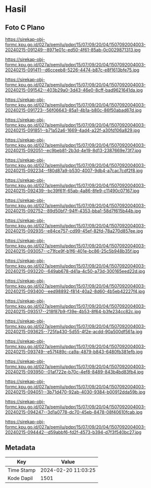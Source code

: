 # Hasil

## Foto C Plano

https://sirekap-obj-formc.kpu.go.id/027a/pemilu/pdpr/15/07/09/20/04/1507092004003-20240215-091249--8971e01c-ed50-4f61-85ab-0c0029871313.jpg

https://sirekap-obj-formc.kpu.go.id/027a/pemilu/pdpr/15/07/09/20/04/1507092004003-20240215-091411--d6cceeb8-5226-4474-b87c-e8f1613bfe75.jpg

https://sirekap-obj-formc.kpu.go.id/027a/pemilu/pdpr/15/07/09/20/04/1507092004003-20240215-091542--403b29a0-3d43-46e0-8cff-bad9621641da.jpg

https://sirekap-obj-formc.kpu.go.id/027a/pemilu/pdpr/15/07/09/20/04/1507092004003-20240215-091723--56f06643-85a1-4b1a-b80c-86f50abad67d.jpg

https://sirekap-obj-formc.kpu.go.id/027a/pemilu/pdpr/15/07/09/20/04/1507092004003-20240215-091851--b71a52a6-1669-4ad4-a22f-a30fd106a829.jpg

https://sirekap-obj-formc.kpu.go.id/027a/pemilu/pdpr/15/07/09/20/04/1507092004003-20240215-092051--ec9beb81-2b3d-4e19-8d13-2387669e73f7.jpg

https://sirekap-obj-formc.kpu.go.id/027a/pemilu/pdpr/15/07/09/20/04/1507092004003-20240215-092234--f80d87a9-b530-4007-9db4-a7cac7cdf2f8.jpg

https://sirekap-obj-formc.kpu.go.id/027a/pemilu/pdpr/15/07/09/20/04/1507092004003-20240215-092439--bc39f61f-65ab-4a86-8fe9-c11490c07167.jpg

https://sirekap-obj-formc.kpu.go.id/027a/pemilu/pdpr/15/07/09/20/04/1507092004003-20240215-092752--89d50bf7-94ff-4353-bba1-58d7f615b44b.jpg

https://sirekap-obj-formc.kpu.go.id/027a/pemilu/pdpr/15/07/09/20/04/1507092004003-20240215-092935--e84ce757-cd99-45ef-82fd-78a270d857ee.jpg

https://sirekap-obj-formc.kpu.go.id/027a/pemilu/pdpr/15/07/09/20/04/1507092004003-20240215-093057--c71fce9f-b1f6-401e-bc86-25c5b948b35f.jpg

https://sirekap-obj-formc.kpu.go.id/027a/pemilu/pdpr/15/07/09/20/04/1507092004003-20240215-093220--649ab678-d41a-4c50-a73d-300165eed22d.jpg

https://sirekap-obj-formc.kpu.go.id/027a/pemilu/pdpr/15/07/09/20/04/1507092004003-20240215-093400--eed98892-f814-40a2-8d60-4b5eb42227f4.jpg

https://sirekap-obj-formc.kpu.go.id/027a/pemilu/pdpr/15/07/09/20/04/1507092004003-20240215-093517--218f87b9-f39e-4b53-8f64-b3fe234cc82c.jpg

https://sirekap-obj-formc.kpu.go.id/027a/pemilu/pdpr/15/07/09/20/04/1507092004003-20240215-093625--725fa430-5d55-4f2e-acdd-90a500df561a.jpg

https://sirekap-obj-formc.kpu.go.id/027a/pemilu/pdpr/15/07/09/20/04/1507092004003-20240215-093749--e57f489c-ca9a-4879-b843-6480fb381efb.jpg

https://sirekap-obj-formc.kpu.go.id/027a/pemilu/pdpr/15/07/09/20/04/1507092004003-20240215-093950--01af722e-b70c-4ef8-8489-843b4bd83fb4.jpg

https://sirekap-obj-formc.kpu.go.id/027a/pemilu/pdpr/15/07/09/20/04/1507092004003-20240215-094051--3b71d470-92ab-4030-9384-b00912dda59b.jpg

https://sirekap-obj-formc.kpu.go.id/027a/pemilu/pdpr/15/07/09/20/04/1507092004003-20240215-094247--3d1a0778-dc70-45eb-8478-08f40610fcab.jpg

https://sirekap-obj-formc.kpu.go.id/027a/pemilu/pdpr/15/07/09/20/04/1507092004003-20240215-094442--d59abbf6-fd2f-4573-b394-d7f3f540bc27.jpg


## Metadata

| Key        | Value               |
| ---------- | ------------------- |
| Time Stamp | 2024-02-20 11:03:25 |
| Kode Dapil | 1501                |




